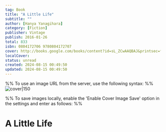 ```yaml
---
tag: Book
title: "A Little Life"
subtitle: ""
author: [Hanya Yanagihara]
category: [Fiction]
publisher: Vintage
publish: 2016-01-26
total: 833
isbn: 0804172706 9780804172707
cover: http://books.google.com/books/content?id=sL_ZCwAAQBAJ&printsec=frontcover&img=1&zoom=1&edge=curl&source=gbs_api
localCover: 
status: unread
created: 2024-08-15 00:49:50
updated: 2024-08-15 00:49:50
---
```


%% To use an image URL from the server, use the following syntax: %%
![cover|150](http://books.google.com/books/content?id=sL_ZCwAAQBAJ&printsec=frontcover&img=1&zoom=1&edge=curl&source=gbs_api)

%% To save images locally, enable the 'Enable Cover Image Save' option in the settings and enter as follows: %%


# A Little Life